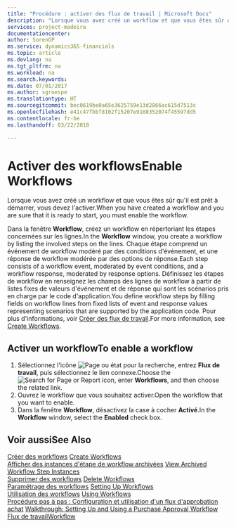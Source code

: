 ```yaml
---
title: "Procédure : activer des flux de travail | Microsoft Docs"
description: "Lorsque vous avez créé un workflow et que vous êtes sûr qu'il est prêt à démarrer, vous devez l'activer."
services: project-madeira
documentationcenter: 
author: SorenGP
ms.service: dynamics365-financials
ms.topic: article
ms.devlang: na
ms.tgt_pltfrm: na
ms.workload: na
ms.search.keywords: 
ms.date: 07/01/2017
ms.author: sgroespe
ms.translationtype: HT
ms.sourcegitcommit: bec0619be0a65e3625759e13d2866ac615d7513c
ms.openlocfilehash: e41c47fbbf8102f15207e9108352074f45597dd5
ms.contentlocale: fr-be
ms.lasthandoff: 03/22/2018

---
```

# <a name="enable-workflows"></a><span data-ttu-id="bf6b4-103">Activer des workflows</span><span class="sxs-lookup"><span data-stu-id="bf6b4-103">Enable Workflows</span></span>
<span data-ttu-id="bf6b4-104">Lorsque vous avez créé un workflow et que vous êtes sûr qu'il est prêt à démarrer, vous devez l'activer.</span><span class="sxs-lookup"><span data-stu-id="bf6b4-104">When you have created a workflow and you are sure that it is ready to start, you must enable the workflow.</span></span>  

 <span data-ttu-id="bf6b4-105">Dans la fenêtre **Workflow**, créez un workflow en répertoriant les étapes concernées sur les lignes.</span><span class="sxs-lookup"><span data-stu-id="bf6b4-105">In the **Workflow** window, you create a workflow by listing the involved steps on the lines.</span></span> <span data-ttu-id="bf6b4-106">Chaque étape comprend un événement de workflow modéré par des conditions d'événement, et une réponse de workflow modérée par des options de réponse.</span><span class="sxs-lookup"><span data-stu-id="bf6b4-106">Each step consists of a workflow event, moderated by event conditions, and a workflow response, moderated by response options.</span></span> <span data-ttu-id="bf6b4-107">Définissez les étapes de workflow en renseignez les champs des lignes de workflow à partir de listes fixes de valeurs d'événement et de réponse qui sont les scénarios pris en charge par le code d'application.</span><span class="sxs-lookup"><span data-stu-id="bf6b4-107">You define workflow steps by filling fields on workflow lines from fixed lists of event and response values representing scenarios that are supported by the application code.</span></span> <span data-ttu-id="bf6b4-108">Pour plus d'informations, voir [Créer des flux de travail](across-how-to-create-workflows.md).</span><span class="sxs-lookup"><span data-stu-id="bf6b4-108">For more information, see [Create Workflows](across-how-to-create-workflows.md).</span></span>  

## <a name="to-enable-a-workflow"></a><span data-ttu-id="bf6b4-109">Activer un workflow</span><span class="sxs-lookup"><span data-stu-id="bf6b4-109">To enable a workflow</span></span>  
1.  <span data-ttu-id="bf6b4-110">Sélectionnez l'icône ![Page ou état pour la recherche](media/ui-search/search_small.png "icône Page ou état pour la recherche"), entrez **Flux de travail**, puis sélectionnez le lien connexe.</span><span class="sxs-lookup"><span data-stu-id="bf6b4-110">Choose the ![Search for Page or Report](media/ui-search/search_small.png "Search for Page or Report icon") icon, enter **Workflows**, and then choose the related link.</span></span>  
2.  <span data-ttu-id="bf6b4-111">Ouvrez le workflow que vous souhaitez activer.</span><span class="sxs-lookup"><span data-stu-id="bf6b4-111">Open the workflow that you want to enable.</span></span>  
3.  <span data-ttu-id="bf6b4-112">Dans la fenêtre **Workflow**, désactivez la case à cocher **Activé**.</span><span class="sxs-lookup"><span data-stu-id="bf6b4-112">In the **Workflow** window, select the **Enabled** check box.</span></span>  

## <a name="see-also"></a><span data-ttu-id="bf6b4-113">Voir aussi</span><span class="sxs-lookup"><span data-stu-id="bf6b4-113">See Also</span></span>  
 <span data-ttu-id="bf6b4-114">[Créer des workflows](across-how-to-create-workflows.md) </span><span class="sxs-lookup"><span data-stu-id="bf6b4-114">[Create Workflows](across-how-to-create-workflows.md) </span></span>  
 <span data-ttu-id="bf6b4-115">[Afficher des instances d'étape de workflow archivées](across-how-to-view-archived-workflow-step-instances.md) </span><span class="sxs-lookup"><span data-stu-id="bf6b4-115">[View Archived Workflow Step Instances](across-how-to-view-archived-workflow-step-instances.md) </span></span>  
 <span data-ttu-id="bf6b4-116">[Supprimer des workflows](across-how-to-delete-workflows.md) </span><span class="sxs-lookup"><span data-stu-id="bf6b4-116">[Delete Workflows](across-how-to-delete-workflows.md) </span></span>  
 <span data-ttu-id="bf6b4-117">[Paramétrage des workflows](across-set-up-workflows.md) </span><span class="sxs-lookup"><span data-stu-id="bf6b4-117">[Setting Up Workflows](across-set-up-workflows.md) </span></span>  
 <span data-ttu-id="bf6b4-118">[Utilisation des workflows](across-use-workflows.md) </span><span class="sxs-lookup"><span data-stu-id="bf6b4-118">[Using Workflows](across-use-workflows.md) </span></span>  
 <span data-ttu-id="bf6b4-119">[Procédure pas à pas : Configuration et utilisation d'un flux d'approbation achat](walkthrough-setting-up-and-using-a-purchase-approval-workflow.md) </span><span class="sxs-lookup"><span data-stu-id="bf6b4-119">[Walkthrough: Setting Up and Using a Purchase Approval Workflow](walkthrough-setting-up-and-using-a-purchase-approval-workflow.md) </span></span>  
 [<span data-ttu-id="bf6b4-120">Flux de travail</span><span class="sxs-lookup"><span data-stu-id="bf6b4-120">Workflow</span></span>](across-workflow.md)   

